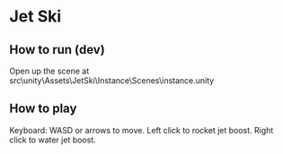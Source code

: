 # Jet Ski
## How to run (dev)
Open up the scene at src\unity\Assets\JetSki\Instance\Scenes\instance.unity
## How to play
Keyboard: WASD or arrows to move. Left click to rocket jet boost. Right click to water jet boost.